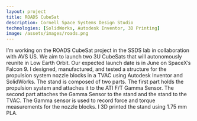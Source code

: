 ```yaml
---
layout: project
title: ROADS CubeSat
description: Cornell Space Systems Design Studio
technologies: [SolidWorks, Autodesk Inventor, 3D Printing]
image: /assets/images/roads.png
---
```


I’m working on the ROADS CubeSat project in the SSDS lab in collaboration with AVS US. We
aim to launch two 3U CubeSats that will autonomously reunite in Low Earth Orbit. Our expected
launch date is in June on SpaceX’s Falcon 9. I designed, manufactured, and tested a structure for
the propulsion system nozzle blocks in a TVAC using Autodesk Inventor and SolidWorks. The stand
is composed of two parts. The first part holds the propulsion system and attaches it to the ATI
F/T Gamma Sensor. The second part attaches the Gamma Sensor to the stand and the stand to the
TVAC. The Gamma sensor is used to record force and torque measurements for the nozzle blocks. I
3D printed the stand using 1.75 mm PLA.


